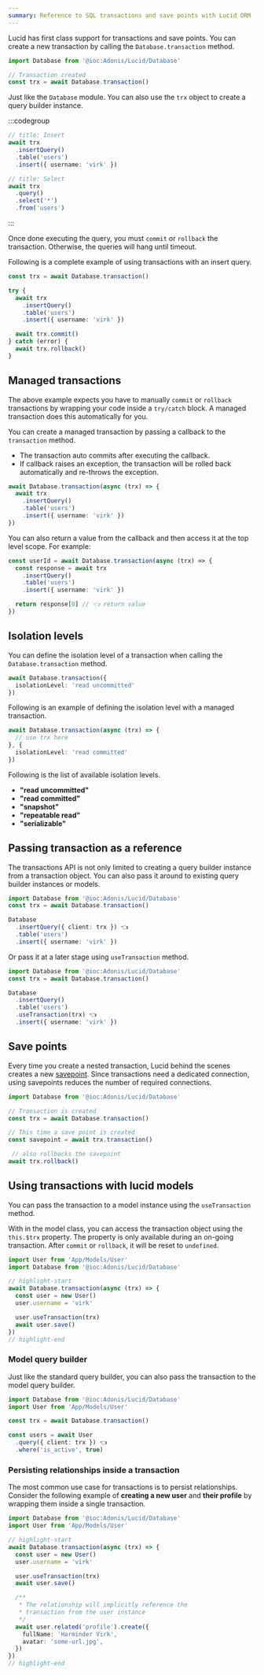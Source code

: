 ```yaml
---
summary: Reference to SQL transactions and save points with Lucid ORM
---
```


Lucid has first class support for transactions and save points. You can create a new transaction by calling the `Database.transaction` method.

```ts
import Database from '@ioc:Adonis/Lucid/Database'

// Transaction created
const trx = await Database.transaction()
```

Just like the `Database` module. You can also use the `trx` object to create a query builder instance.

:::codegroup

```ts
// title: Insert
await trx
  .insertQuery()
  .table('users')
  .insert({ username: 'virk' })
```

```ts
// title: Select
await trx
  .query()
  .select('*')
  .from('users')
```

:::

Once done executing the query, you must `commit` or `rollback` the transaction. Otherwise, the queries will hang until timeout.

Following is a complete example of using transactions with an insert query.

```ts
const trx = await Database.transaction()

try {
  await trx
    .insertQuery()
    .table('users')
    .insert({ username: 'virk' })

  await trx.commit()
} catch (error) {
  await trx.rollback()
}
```

## Managed transactions
The above example expects you have to manually `commit` or `rollback` transactions by wrapping your code inside a `try/catch` block. A managed transaction does this automatically for you.

You can create a managed transaction by passing a callback to the `transaction` method. 

- The transaction auto commits after executing the callback.
- If callback raises an exception, the transaction will be rolled back automatically and re-throws the exception.

```ts
await Database.transaction(async (trx) => {
  await trx
    .insertQuery()
    .table('users')
    .insert({ username: 'virk' })
})
```

You can also return a value from the callback and then access it at the top level scope. For example:

```ts
const userId = await Database.transaction(async (trx) => {
  const response = await trx
    .insertQuery()
    .table('users')
    .insert({ username: 'virk' })

  return response[0] // 👈 return value
})
```

## Isolation levels
You can define the isolation level of a transaction when calling the `Database.transaction` method.

```ts
await Database.transaction({
  isolationLevel: 'read uncommitted'
})
```

Following is an example of defining the isolation level with a managed transaction.

```ts
await Database.transaction(async (trx) => {
  // use trx here
}, {
  isolationLevel: 'read committed'
})
```

Following is the list of available isolation levels.

- **"read uncommitted"**
- **"read committed"**
- **"snapshot"**
- **"repeatable read"**
- **"serializable"**

## Passing transaction as a reference
The transactions API is not only limited to creating a query builder instance from a transaction object. You can also pass it around to existing query builder instances or models.

```ts
import Database from '@ioc:Adonis/Lucid/Database'
const trx = await Database.transaction()

Database
  .insertQuery({ client: trx }) 👈
  .table('users')
  .insert({ username: 'virk' })
```

Or pass it at a later stage using `useTransaction` method.

```ts
import Database from '@ioc:Adonis/Lucid/Database'
const trx = await Database.transaction()

Database
  .insertQuery()
  .table('users')
  .useTransaction(trx) 👈
  .insert({ username: 'virk' })
```

## Save points
Every time you create a nested transaction, Lucid behind the scenes creates a new [savepoint](https://en.wikipedia.org/wiki/Savepoint). Since transactions need a dedicated connection, using savepoints reduces the number of required connections.

```ts
import Database from '@ioc:Adonis/Lucid/Database'

// Transaction is created
const trx = await Database.transaction()

// This time a save point is created
const savepoint = await trx.transaction()

 // also rollbacks the savepoint
await trx.rollback()
```

## Using transactions with lucid models
You can pass the transaction to a model instance using the `useTransaction` method.

With in the model class, you can access the transaction object using the `this.$trx` property. The property is only available during an on-going transaction. After `commit` or `rollback`, it will be reset to `undefined`.

```ts
import User from 'App/Models/User'
import Database from '@ioc:Adonis/Lucid/Database'

// highlight-start
await Database.transaction(async (trx) => {
  const user = new User()
  user.username = 'virk'

  user.useTransaction(trx)
  await user.save()
})
// highlight-end
```

### Model query builder
Just like the standard query builder, you can also pass the transaction to the model query builder.

```ts
import Database from '@ioc:Adonis/Lucid/Database'
import User from 'App/Models/User'

const trx = await Database.transaction()

const users = await User
  .query({ client: trx }) 👈
  .where('is_active', true)
```

### Persisting relationships inside a transaction
The most common use case for transactions is to persist relationships. Consider the following example of **creating a new user** and **their profile** by wrapping them inside a single transaction.

```ts
import Database from '@ioc:Adonis/Lucid/Database'
import User from 'App/Models/User'

// highlight-start
await Database.transaction(async (trx) => {
  const user = new User()
  user.username = 'virk'

  user.useTransaction(trx)
  await user.save()

  /**
   * The relationship will implicitly reference the 
   * transaction from the user instance
   */
  await user.related('profile').create({
    fullName: 'Harminder Virk',
    avatar: 'some-url.jpg',
  })
})
// highlight-end
```
